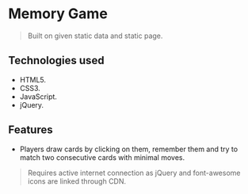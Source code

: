 # Memory Game


> Built on given static data and static page.
## Technologies used
- HTML5.
- CSS3.
- JavaScript.
- jQuery.

## Features
- Players draw cards by clicking on them, remember them and try to match two consecutive cards with minimal moves.
> Requires active internet connection as jQuery and font-awesome icons are linked through CDN.
